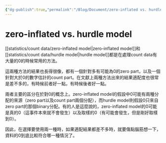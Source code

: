 ```yaml
---
{"dg-publish":true,"permalink":"/Blog/Document/zero-inflated vs. hurdle model/","title":"zero-inflated vs. hurdle model","tags":["blog","count","statistics"]}
---
```



# zero-inflated vs. hurdle model

[[statistics/count data/zero-inflated model\|zero-inflated model]]和[[statistics/count data/hurdle model\|hurdle model]]都是在處理count data有大量的0的時候常用的方法。

這兩種方法的結果也長得很像，都有一個針對多有可能為0的zero part，以及一個針對大於0的數字估計的count part。在文獻上兩種方法出來的結果適配度也很常是差不多的，有時候前者好一點，有時候後者好一點。

兩者主要的區分在於對0的概念上。zero-inflated model的假設中0可能有兩種分配的來源（zero part以及count part兩個分配），而hurdle model則假設0只來自zero part的那個binary分配。有的人是這麼說的，zero-inflated model的0可能是真的0（這事件本來就不會發生）以及取樣的0（有可能會發生，但是剛好取樣到0）。

因此，在選擇要使用兩一種時，如果適配結果都差不多時，就要傷點腦筋想一下，資料的0到底比較符合哪一種情況了。